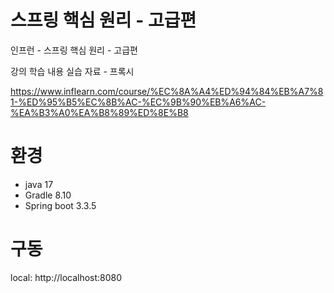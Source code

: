 # 스프링 핵심 원리 - 고급편

인프런 - 스프링 핵심 원리 - 고급편

강의 학습 내용 실습 자료 - 프록시

https://www.inflearn.com/course/%EC%8A%A4%ED%94%84%EB%A7%81-%ED%95%B5%EC%8B%AC-%EC%9B%90%EB%A6%AC-%EA%B3%A0%EA%B8%89%ED%8E%B8

# 환경
- java 17
- Gradle 8.10
- Spring boot 3.3.5

# 구동
local: http://localhost:8080
